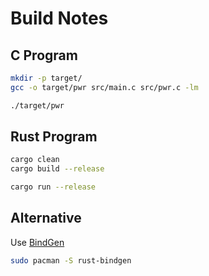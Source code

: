 # Build Notes

## C Program

```sh
mkdir -p target/
gcc -o target/pwr src/main.c src/pwr.c -lm

./target/pwr
```

## Rust Program

```sh
cargo clean
cargo build --release

cargo run --release
```

## Alternative

Use [BindGen](https://github.com/rust-lang/rust-bindgen)

```sh
sudo pacman -S rust-bindgen
```
